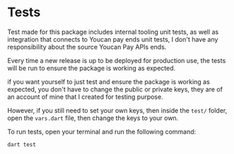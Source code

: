 # Tests

Test made for this package includes internal tooling unit tests, as well as integration that connects to Youcan pay ends unit tests, I don't have any responsibility about the source Youcan Pay APIs ends.

Every time a new release is up to be deployed for production use, the tests will be run to ensure the package is working as expected.

if you want yourself to just test and ensure the package is working as expected, you don't have to change the public or private keys, they are of an account of mine that I created for testing purpose.

However, if you still need to set your own keys, then inside the `test/` folder, open the `vars.dart` file, then change the keys to your own.

To run tests, open your terminal and run the following command:

```bash
dart test
```
